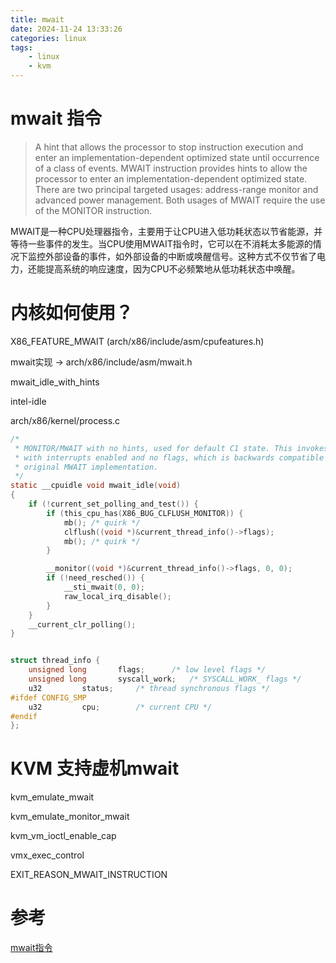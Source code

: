 ```yaml
---
title: mwait
date: 2024-11-24 13:33:26
categories: linux
tags:
    - linux
    - kvm
---
```


# mwait 指令
> A hint that allows the processor to stop instruction execution and enter an implementation-dependent optimized state until occurrence of a class of events.
> MWAIT instruction provides hints to allow the processor to enter an implementation-dependent optimized state. There are two principal targeted usages: address-range monitor and advanced power management. Both usages of MWAIT require the use of the MONITOR instruction.

‌MWAIT是一种CPU处理器指令，主要用于让CPU进入低功耗状态以节省能源，并等待一些事件的发生‌。当CPU使用MWAIT指令时，它可以在不消耗太多能源的情况下监控外部设备的事件，如外部设备的中断或唤醒信号。这种方式不仅节省了电力，还能提高系统的响应速度，因为CPU不必频繁地从低功耗状态中唤醒‌。


# 内核如何使用？

X86_FEATURE_MWAIT (arch/x86/include/asm/cpufeatures.h)

mwait实现 -> arch/x86/include/asm/mwait.h

mwait_idle_with_hints

intel-idle

arch/x86/kernel/process.c


``` c
/*
 * MONITOR/MWAIT with no hints, used for default C1 state. This invokes MWAIT
 * with interrupts enabled and no flags, which is backwards compatible with the
 * original MWAIT implementation.
 */
static __cpuidle void mwait_idle(void)
{
	if (!current_set_polling_and_test()) {
		if (this_cpu_has(X86_BUG_CLFLUSH_MONITOR)) {
			mb(); /* quirk */
			clflush((void *)&current_thread_info()->flags);
			mb(); /* quirk */
		}

		__monitor((void *)&current_thread_info()->flags, 0, 0);
		if (!need_resched()) {
			__sti_mwait(0, 0);
			raw_local_irq_disable();
		}
	}
	__current_clr_polling();
}


struct thread_info {
	unsigned long		flags;		/* low level flags */
	unsigned long		syscall_work;	/* SYSCALL_WORK_ flags */
	u32			status;		/* thread synchronous flags */
#ifdef CONFIG_SMP
	u32			cpu;		/* current CPU */
#endif
};
```


# KVM 支持虚机mwait


kvm_emulate_mwait

kvm_emulate_monitor_mwait


kvm_vm_ioctl_enable_cap

vmx_exec_control

EXIT_REASON_MWAIT_INSTRUCTION

# 参考
[mwait指令](https://www.felixcloutier.com/x86/mwait)